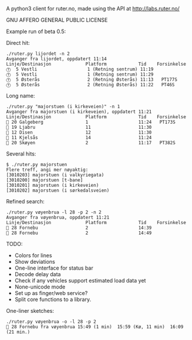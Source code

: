 A python3 client for ruter.no, made using the API at http://labs.ruter.no/

GNU AFFERO GENERAL PUBLIC LICENSE

Example run of beta 0.5:


Direct hit:

```
./ruter.py lijordet -n 2
Avganger fra lijordet, oppdatert 11:14
Linje/Destinasjon             Platform            Tid    Forsinkelse
Ⓣ  5 Vestli                   1 (Retning sentrum) 11:19
Ⓣ  5 Vestli                   1 (Retning sentrum) 11:29
Ⓣ  5 Østerås                  2 (Retning Østerås) 11:13   PT177S
Ⓣ  5 Østerås                  2 (Retning Østerås) 11:22   PT46S
```

Long name:

```
./ruter.py "majorstuen (i kirkeveien)" -n 1
Avganger fra majorstuen (i kirkeveien), oppdatert 11:21
Linje/Destinasjon             Platform            Tid    Forsinkelse
🚌 20 Galgeberg                1                   11:24   PT173S
🚋 19 Ljabru                   11                  11:30
🚋 12 Disen                    12                  11:30
🚋 11 Kjelsås                  14                  11:24
🚌 20 Skøyen                   2                   11:17   PT382S
```

Several hits:

```
$ ./ruter.py majorstuen
Flere treff, angi mer nøyaktig:
[3010203] majorstuen (i valkyriegata)
[3010200] majorstuen [t-bane]
[3010201] majorstuen (i kirkeveien)
[3010202] majorstuen (i sørkedalsveien)
```

Refined search:

```
./ruter.py vøyenbrua -l 28 -p 2 -n 2
Avganger fra vøyenbrua, oppdatert 11:21
Linje/Destinasjon             Platform            Tid    Forsinkelse
🚌 28 Fornebu                  2                   14:39
🚌 28 Fornebu                  2                   14:49
```

TODO:
* Colors for lines
* Show deviations
* One-line interface for status bar
* Decode delay data
* Check if any vehicles support estimated load data yet
* None-unicode mode
* Set up as finger/web service?
* Split core functions to a library.

One-liner sketches:
```
./ruter.py vøyenbrua -o -l 28 -p 2
🚌 28 Fornebu fra vøyenbrua 15:49 (1 min)  15:59 (Kø, 11 min)  16:09 (21 min.)
```
